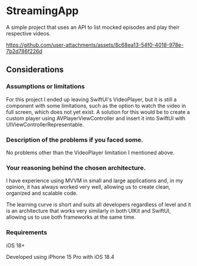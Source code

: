 # StreamingApp

A simple project that uses an API to list mocked episodes and play their respective videos.

https://github.com/user-attachments/assets/8c68ea13-54f0-4018-978e-7b2d786f226d

## Considerations
### Assumptions or limitations
For this project I ended up leaving SwiftUI's VideoPlayer, but it is still a component with some limitations, such as the option to watch the video in full screen, which does not yet exist. A solution for this would be to create a custom player using AVPlayerViewController and insert it into SwiftUI with UIViewControllerRepresentable.

### Description of the problems if you faced some.
No problems other than the VideoPlayer limitation I mentioned above.

### Your reasoning behind the chosen architecture.
I have experience using MVVM in small and large applications and, in my opinion, it has always worked very well, allowing us to create clean, organized and scalable code.

The learning curve is short and suits all developers regardless of level and it is an architecture that works very similarly in both UIKit and SwiftUI, allowing us to use both frameworks at the same time.

### Requirements
iOS 18+

Developed using iPhone 15 Pro with iOS 18.4
